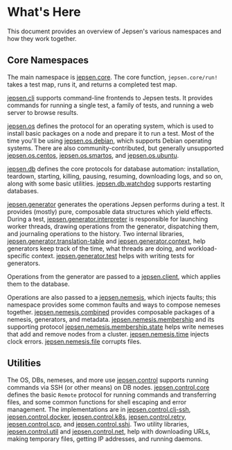 # What's Here

This document provides an overview of Jepsen's various namespaces and how they
work together.

## Core Namespaces

The main namespace is [jepsen.core](/jepsen/src/jepsen/core.clj). The core
function, `jepsen.core/run!` takes a test map, runs it, and returns a completed
test map.

[jepsen.cli](/jepsen/src/jepsen/cli.clj) supports command-line frontends to
Jepsen tests. It provides commands for running a single test, a family of
tests, and running a web server to browse results.

[jepsen.os](/jepsen/src/jepsen/os.clj) defines the protocol for an operating
system, which is used to install basic packages on a node and prepare it to run
a test. Most of the time you'll be using
[jepsen.os.debian](/jepsen/src/jepsen/os/debian.clj), which supports Debian
operating systems. There are also community-contributed, but generally
unsupported [jepsen.os.centos](/jepsen/src/jepsen/os/centos.clj),
[jepsen.os.smartos](/jepsen/src/jepsen/os/smartos.clj), and
[jepsen.os.ubuntu](/jepsen/src/jepsen/os/ubuntu.clj).

[jepsen.db](/jepsen/src/jepsen/db.clj) defines the core protocols for database
automation: installation, teardown, starting, killing, pausing, resuming,
downloading logs, and so on, along with some basic utilities.
[jepsen.db.watchdog](/jepsen/src/jepsen/db/watchdog.clj) supports restarting
databases.

[jepsen.generator](/jepsen/src/jepsen/generator.clj) generates the operations
Jepsen performs during a test. It provides (mostly) pure, composable data
structures which yield effects. During a test,
[jepsen.generator.interpreter](/jepsen/src/jepsen/generator/interpreter.clj) is
responsible for launching worker threads, drawing operations from the
generator, dispatching them, and journaling operations to the history. Two
internal libraries,
[jepsen.generator.translation-table](/jepsen/src/jepsen/generator/translation_table.clj)
and [jepsen.generator.context](/jepsen/src/jepsen/generator/context.clj), help
generators keep track of the time, what threads are doing, and
workload-specific context.
[jepsen.generator.test](/jepsen/src/jepsen/generator/test.clj) helps with
writing tests for generators.

Operations from the generator are passed to a
[jepsen.client](/jepsen/src/jepsen/client.clj), which applies them to the
database.

Operations are also passed to a
[jepsen.nemesis](/jepsen/src/jepsen/nemesis.clj), which injects faults; this
namespace provides some common faults and ways to compose nemeses together.
[jepsen.nemesis.combined](/jepsen/src/jepsen/nemesis/combined.clj) provides
composable packages of a nemesis, generators, and metadata.
[jepsen.nemesis.membership](/jepsen/src/jepsen/nemesis/membership.clj) and its
supporting protocol
[jepsen.nemesis.membership.state](/jepsen/src/jepsen/nemesis/membership/state.clj)
helps write nemeses that add and remove nodes from a cluster.
[jepsen.nemesis.time](/jepsen/src/jepsen/nemesis/time.clj) injects clock
errors. [jepsen.nemesis.file](/jepsen/src/jepsen/nemesis/file.clj) corrupts
files.

## Utilities

The OS, DBs, nemeses, and more use
[jepsen.control](/jepsen/src/jepsen/control.clj) supports running commands via
SSH (or other means) on DB nodes.
[jepsen.control.core](/jepsen/src/jepsen/control/core.clj) defines the basic
`Remote` protocol for running commands and transferring files, and some common
functions for shell escaping and error management. The implementations are in
[jepsen.control.clj-ssh](/jepsen/src/jepsen/control/clj_ssh.clj),
[jepsen.control.docker](/jepsen/src/jepsen/control/docker.clj),
[jepsen.control.k8s](/jepsen/src/jepsen.control/k8s.clj),
[jepsen.control.retry](/jepsen/src/jepsen/control/retry.clj),
[jepsen.control.scp](/jepsen/src/jepsen/control/scp.clj), and
[jepsen.control.sshj](/jepsen/src/jepsen/control/sshj.clj). Two utility
libraries, [jepsen.control.util](/jepsen/src/jepsen/control/util.clj) and
[jepsen.control.net](/jepsen/src/jepsen/control/net.clj), help with downloading URLs, making temporary files, getting IP addresses, and running daemons.
